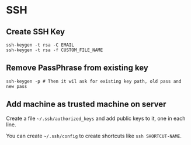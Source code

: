 # SSH


## Create SSH Key

```
ssh-keygen -t rsa -C EMAIL
ssh-keygen -t rsa -f CUSTOM_FILE_NAME
```

## Remove PassPhrase from existing key

```
ssh-keygen -p # Then it wil ask for existing key path, old pass and new pass
```

## Add machine as trusted machine on server
 
Create a file `~/.ssh/authorized_keys` and add public keys to it, one in each line.

You can create `~/.ssh/config` to create shortcuts like `ssh SHORTCUT-NAME`.

